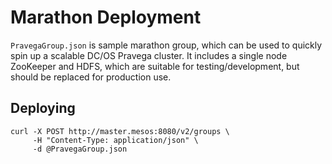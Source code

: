 # Marathon Deployment

`PravegaGroup.json` is sample marathon group, which can be used to quickly spin up a scalable DC/OS Pravega cluster.
It includes a single node ZooKeeper and HDFS, which are suitable for testing/development, but should be replaced
for production use.

## Deploying

```
curl -X POST http://master.mesos:8080/v2/groups \
     -H "Content-Type: application/json" \
     -d @PravegaGroup.json
```
